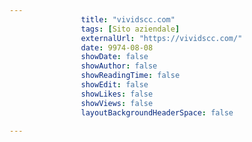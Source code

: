 ---
                title: "vividscc.com"
                tags: [Sito aziendale]
                externalUrl: "https://vividscc.com/"
                date: 9974-08-08
                showDate: false
                showAuthor: false
                showReadingTime: false
                showEdit: false
                showLikes: false
                showViews: false
                layoutBackgroundHeaderSpace: false
                ---

